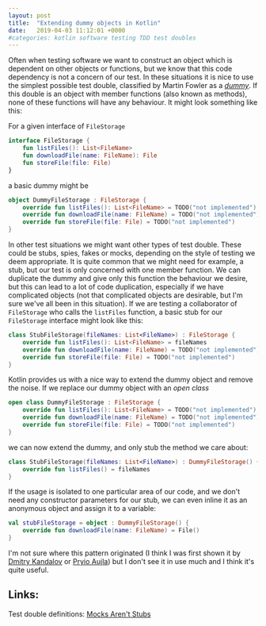 ```yaml
---
layout: post
title:  "Extending dummy objects in Kotlin"
date:   2019-04-03 11:12:01 +0000
#categories: kotlin software testing TDD test doubles
---
```


Often when testing software we want to construct an object which is dependent on other objects or functions, but we know that this code dependency is not a concern of our test. In these situations it is nice to use the simplest possible test double, classified by Martin Fowler as a [_dummy_](https://www.martinfowler.com/articles/mocksArentStubs.html). If this double is an object with member functions (also known as methods), none of these functions will have any behaviour. It might look something like this:

For a given interface of `FileStorage`
```kotlin
interface FileStorage {
    fun listFiles(): List<FileName>
    fun downloadFile(name: FileName): File
    fun storeFile(file: File)
}
```

a basic dummy might be

```kotlin
object DummyFileStorage : FileStorage {
    override fun listFiles(): List<FileName> = TODO("not implemented")
    override fun downloadFile(name: FileName) = TODO("not implemented")
    override fun storeFile(file: File) = TODO("not implemented")
}
```

In other test situations we might want other types of test double. These could be stubs, spies, fakes or mocks, depending on the style of testing we deem appropriate. It is quite common that we might need for example, a stub, but our test is only concerned with one member function. We can duplicate the dummy and give only this function the behaviour we desire, but this can lead to a lot of code duplication, especially if we have complicated objects (not that complicated objects are desirable, but I'm sure we've all been in this situation).
If we are testing a collaborator of `FileStorage` who calls the `listFiles` function, a basic stub for our `FileStorage` interface might look like this:

```kotlin
class StubFileStorage(fileNames: List<FileName>) : FileStorage {
    override fun listFiles(): List<FileName> = fileNames
    override fun downloadFile(name: FileName) = TODO("not implemented")
    override fun storeFile(file: File) = TODO("not implemented")
}
```

Kotlin provides us with a nice way to extend the dummy object and remove the noise.
If we replace our dummy object with an _open class_

```kotlin
open class DummyFileStorage : FileStorage {
    override fun listFiles(): List<FileName> = TODO("not implemented")
    override fun downloadFile(name: FileName) = TODO("not implemented")
    override fun storeFile(file: File) = TODO("not implemented")
}
```

we can now extend the dummy, and only stub the method we care about:

```kotlin
class StubFileStorage(fileNames: List<FileName>) : DummyFileStorage() {
    override fun listFiles() = fileNames
}
```

If the usage is isolated to one particular area of our code, and we don't need any constructor parameters for our stub, we can even inline it as an anonymous object and assign it to a variable:
```kotlin
val stubFileStorage = object : DummyFileStorage() {
    override fun downloadFile(name: FileName) = File()
}
```

I'm not sure where this pattern originated (I think I was first shown it by [Dmitry Kandalov](https://twitter.com/dmitrykandalov) or [Pryio Aujla](https://github.com/PriyoAujla)) but I don't see it in use much and I think it's quite useful.


Links:
------
Test double definitions: [Mocks Aren't Stubs ](https://www.martinfowler.com/articles/mocksArentStubs.html)
